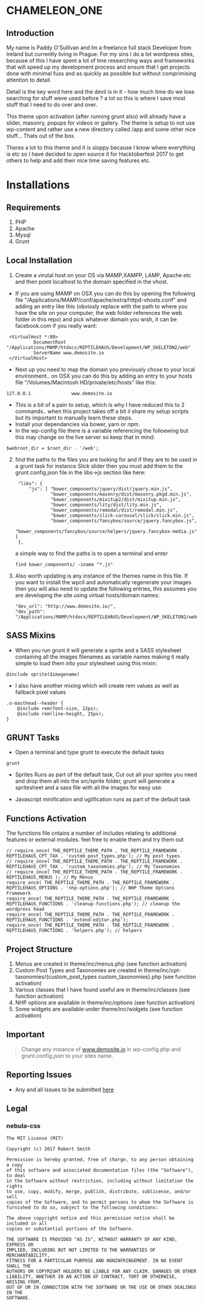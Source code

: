 # CHAMELEON_ONE

## Introduction
My name is Paddy O'Sullivan and Im a freelance full stack Developer from Ireland but currently living in Prague. For my sins I do a lot wordpress sites, because of this I have spent a lot of tme researching ways and frameworks that will speed up my development process and ensure that I get projects done with minimal fuss and as quickly as possible but without comprimising attention to detail.

Detail is the key word here and the devil is in it - how much time do we lose searching for stuff weve used before ? a lot so this is where I save most stuff that I need to do over and over. 

This theme upon activation (after running grunt also) will already have a slider, masonry, popups for videos or gallery. The theme is setup to not use wp-content and rather use a new directory called /app and some other nice stuff... Thats out of the box. 

Theres a lot to this theme and it is sloppy because I know where everything is etc so I have decided to open source it for Hacktoberfest 2017 to get others to help and add their nice time saving features etc.

# Installations

## Requirements
1. PHP
2. Apache
3. Mysql
4. Grunt

## Local Installation
1. Create a virutal host on your OS via MAMP,XAMPP, LAMP, Apache etc and then point localhost to the domain specified in the vhost. 

* If you are using MAMP on OSX you can do this by opening the following file "/Applications/MAMP/conf/apache/extra/httpd-vhosts.conf" and adding an entry like this (obviosly replace with the path to where you have the site on your computer, the web folder references the web folder in this repo) and pick whatever domain you wish, it can be facebook.com if you really want:
```
 <VirtualHost *:80>
          DocumentRoot "/Applications/MAMP/htdocs/REPTILEHAUS/Development/WP_SKELETON2/web"
          ServerName www.demosite.io
 </VirtualHost>
```
* Next up you need to map the domain you previously chose to your local environment.. on OSX you can do this by adding an entry to your hosts file "/Volumes/Macintosh HD/private/etc/hosts" like this:
```
127.0.0.1               www.demosite.io
```
* This is a bit of a pain to setup, which is why I have reduced this to 2 commands.. when this project takes off a bit il share my setup scripts but its important to manually learn these steps.
* Install your dependancies via bower, yarn or npm.
* In the wp-config file there is a variable referencing the folloewing but this may change on the live server so keep that in mind:
```
$webroot_dir = $root_dir . '/web';
```
2. find the paths to the files you are looking for and if they are to be used in a grunt task for instance Slick slider then you must add them to the grunt.config.json file in the libs->js section like here:
   ```
    "libs": {
        "js": [ "bower_components/jquery/dist/jquery.min.js",
                "bower_components/masonry/dist/masonry.pkgd.min.js",  
                "bower_components/mixitup2/dist/mixitup.min.js",          
                "bower_components/lity/dist/lity.min.js", 
                "bower_components/remodal/dist/remodal.min.js",
                "bower_components/slick-carousel/slick/slick.min.js",   
                "bower_components/fancybox/source/jquery.fancybox.js",
                "bower_components/fancybox/source/helpers/jquery.fancybox-media.js" ]
    },
    ```    
    a simple way to find the paths is to open a terminal and enter 
    ```
    find bower_components/ -iname "*.js"
    ```
3. Also worth updating is any instance of the themes name in this file. If you want to install the wpcli and automatically regenerate your images then you will also need to update the following entries, this assumes you are developing the site using virtual hosts/domain names:
    ```
    "dev_url": "http://www.demosite.io/",
    "dev_path": "/Applications/MAMP/htdocs/REPTILEHAUS/Development/WP_SKELETON2/web" 
    ```

## SASS Mixins
* When you run grunt it will generate a sprite and a SASS stylesheet containing all the images filenames as variable names making it really simple to load them into your stylesheet 
using this mixin: 
```
@include sprite($imagename)
```
* I also have another mixing which will create rem values as well as fallback pixel values
```
.o-masthead--header {
    @include rem(font-size, 22px);
    @include rem(line-height, 25px);    
}
```

## GRUNT Tasks
* Open a terminal and type grunt to execute the default tasks
```
grunt
```
* Sprites 
Runs as part of the default task, Cut out all your sprites you need and drop them all into the src/sprite folder, grunt will generate a spritesheet and a sass file with all the images for easy use.

* Javascript minification and uglification runs as part of the default task

##  Functions Activation
The functions file cntains a number of includes relating to additional features or external modules. feel free to enable them and try them out
```
// require_once( THE_REPTILE_THEME_PATH . THE_REPTILE_FRAMEWORK . REPTILEHAUS_CPT_TAX . 'custom_post_types.php'); // My post types
// require_once( THE_REPTILE_THEME_PATH . THE_REPTILE_FRAMEWORK . REPTILEHAUS_CPT_TAX . 'custom_taxonomies.php'); // My Taxonomies
// require_once( THE_REPTILE_THEME_PATH . THE_REPTILE_FRAMEWORK . REPTILEHAUS_MENUS ); // My Menus
require_once( THE_REPTILE_THEME_PATH . THE_REPTILE_FRAMEWORK . REPTILEHAUS_OPTIONS . 'nhp-options.php'); // NHP Theme Options Framework
require_once( THE_REPTILE_THEME_PATH . THE_REPTILE_FRAMEWORK . REPTILEHAUS_FUNCTIONS . 'cleanup-functions.php'); // cleanup the wordpress head
require_once( THE_REPTILE_THEME_PATH . THE_REPTILE_FRAMEWORK . REPTILEHAUS_FUNCTIONS . 'extend-editor.php');
require_once( THE_REPTILE_THEME_PATH . THE_REPTILE_FRAMEWORK . REPTILEHAUS_FUNCTIONS . 'helpers.php'); // helpers
```
## Project Structure
1. Menus are created in theme/inc/menus.php (see function activation) 
2. Custom Post Types and Taxonomies are created in theme/inc/cpt-taxonomies/{custom_post_types custom_taxonomies}.php (see function activation) 
3. Various classes that I have found useful are in theme/inc/classes (see function activation) 
4. NHP options are available in theme/inc/options (see function activation) 
5. Some widgets are available under theme/inc/widgets (see function activation) 

## Important
> Change any instance of www.demosite.io in wp-config.php and grunt.config.json to your sites name.

## Reporting Issues
* Any and all Issues to be submitted [here](https://github.com/REPTILEHAUS/CHAMELEON_ONE/issues)

## Legal

### nebula-css
    The MIT License (MIT)
    
    Copyright (c) 2017 Robert Smith
    
    Permission is hereby granted, free of charge, to any person obtaining a copy
    of this software and associated documentation files (the "Software"), to deal
    in the Software without restriction, including without limitation the rights
    to use, copy, modify, merge, publish, distribute, sublicense, and/or sell
    copies of the Software, and to permit persons to whom the Software is
    furnished to do so, subject to the following conditions:
    
    The above copyright notice and this permission notice shall be included in all
    copies or substantial portions of the Software.
    
    THE SOFTWARE IS PROVIDED "AS IS", WITHOUT WARRANTY OF ANY KIND, EXPRESS OR
    IMPLIED, INCLUDING BUT NOT LIMITED TO THE WARRANTIES OF MERCHANTABILITY,
    FITNESS FOR A PARTICULAR PURPOSE AND NONINFRINGEMENT. IN NO EVENT SHALL THE
    AUTHORS OR COPYRIGHT HOLDERS BE LIABLE FOR ANY CLAIM, DAMAGES OR OTHER
    LIABILITY, WHETHER IN AN ACTION OF CONTRACT, TORT OR OTHERWISE, ARISING FROM,
    OUT OF OR IN CONNECTION WITH THE SOFTWARE OR THE USE OR OTHER DEALINGS IN THE
    SOFTWARE.
